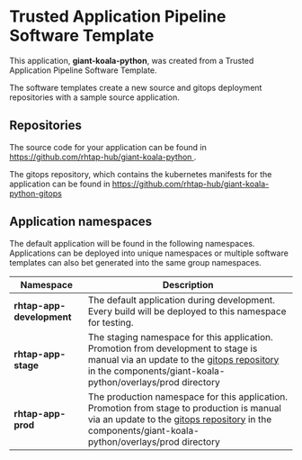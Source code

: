 # Trusted Application Pipeline Software Template

This application, **giant-koala-python**, was created from a Trusted Application Pipeline Software Template.

The software templates create a new source and gitops deployment repositories with a sample source application. 

## Repositories

The source code for your application can be found in [https://github.com/rhtap-hub/giant-koala-python ](https://github.com/rhtap-hub/giant-koala-python ).
 
The gitops repository, which contains the kubernetes manifests for the application can be found in 
[https://github.com/rhtap-hub/giant-koala-python-gitops ](https://github.com/rhtap-hub/giant-koala-python-gitops ) 

## Application namespaces 

The default application will be found in the following namespaces. Applications can be deployed into unique namespaces or multiple software templates can also bet generated into the same group namespaces.  

|  Namespace   |  Description   |  
| -------- | -------- |   
| **rhtap-app-development** | The default application during development. Every build will be deployed to this namespace for testing. | 
| **rhtap-app-stage** | The staging namespace for this application. Promotion from development to stage is manual via an update to the [gitops repository](https://github.com/rhtap-hub/giant-koala-python-gitops ) in the components/giant-koala-python/overlays/prod directory |  
| **rhtap-app-prod** | The production namespace for this application. Promotion from stage to production is manual via an update to the [gitops repository](https://github.com/rhtap-hub/giant-koala-python-gitops ) in the components/giant-koala-python/overlays/prod directory | 